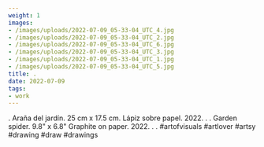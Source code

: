 ```yaml
---
weight: 1
images:
- /images/uploads/2022-07-09_05-33-04_UTC_4.jpg
- /images/uploads/2022-07-09_05-33-04_UTC_2.jpg
- /images/uploads/2022-07-09_05-33-04_UTC_6.jpg
- /images/uploads/2022-07-09_05-33-04_UTC_3.jpg
- /images/uploads/2022-07-09_05-33-04_UTC_1.jpg
- /images/uploads/2022-07-09_05-33-04_UTC_5.jpg
title: .
date: 2022-07-09
tags:
- work
---
```


.
Araña del jardín.
25 cm x 17.5 cm.
Lápiz sobre papel.
2022.
.
.
Garden spider.
9.8" x 6.8"
Graphite on paper.
2022.
.
.
#artofvisuals #artlover #artsy #drawing #draw #drawings
